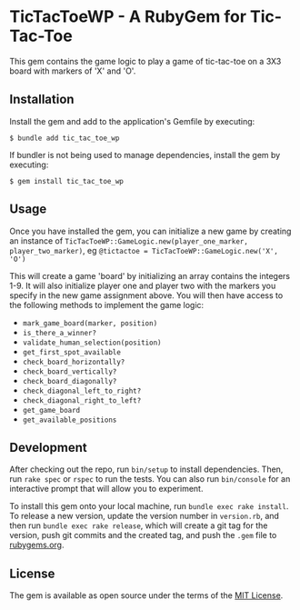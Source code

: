 # TicTacToeWP - A RubyGem for Tic-Tac-Toe

This gem contains the game logic to play a game of tic-tac-toe on a 3X3 board with markers of 'X' and 'O'.

## Installation

Install the gem and add to the application's Gemfile by executing:

    $ bundle add tic_tac_toe_wp

If bundler is not being used to manage dependencies, install the gem by executing:

    $ gem install tic_tac_toe_wp

## Usage

Once you have installed the gem, you can initialize a new game by creating an instance of `TicTacToeWP::GameLogic.new(player_one_marker, player_two_marker)`, eg `@tictactoe = TicTacToeWP::GameLogic.new('X', 'O')`

This will create a game 'board' by initializing an array contains the integers 1-9. It will also initialize player one and player two with the markers you specify in the new game assignment above. You will then have access to the following methods to implement the game logic:

- `mark_game_board(marker, position)`
- `is_there_a_winner?`
- `validate_human_selection(position)`
- `get_first_spot_available`
- `check_board_horizontally?`
- `check_board_vertically?`
- `check_board_diagonally?`
- `check_diagonal_left_to_right?`
- `check_diagonal_right_to_left?`
- `get_game_board`
- `get_available_positions`

## Development

After checking out the repo, run `bin/setup` to install dependencies. Then, run `rake spec` or `rspec` to run the tests. You can also run `bin/console` for an interactive prompt that will allow you to experiment.

To install this gem onto your local machine, run `bundle exec rake install`. To release a new version, update the version number in `version.rb`, and then run `bundle exec rake release`, which will create a git tag for the version, push git commits and the created tag, and push the `.gem` file to [rubygems.org](https://rubygems.org).

## License

The gem is available as open source under the terms of the [MIT License](https://opensource.org/licenses/MIT).

